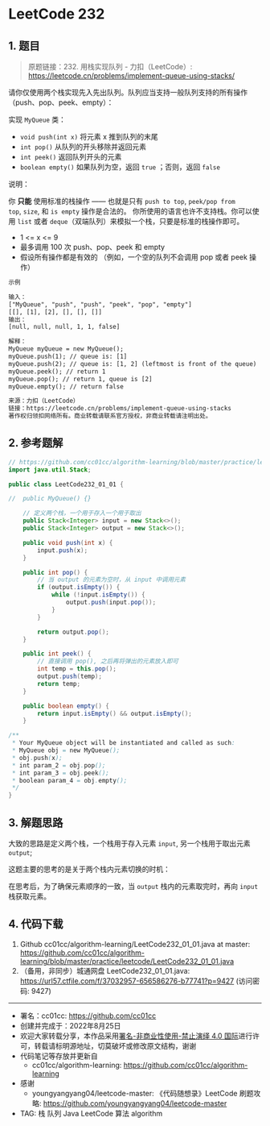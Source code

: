 # LeetCode 232

## 1. 题目

> 原题链接：232. 用栈实现队列 - 力扣（LeetCode）: <https://leetcode.cn/problems/implement-queue-using-stacks/>

请你仅使用两个栈实现先入先出队列。队列应当支持一般队列支持的所有操作（push、pop、peek、empty）：

实现 `MyQueue` 类：

- `void push(int x)` 将元素 x 推到队列的末尾
- `int pop()` 从队列的开头移除并返回元素
- `int peek()` 返回队列开头的元素
- `boolean empty()` 如果队列为空，返回 `true` ；否则，返回 `false`

说明：

你 **只能** 使用标准的栈操作 —— 也就是只有 `push to top`, `peek/pop from top`, `size`, 和 `is empty` 操作是合法的。
你所使用的语言也许不支持栈。你可以使用 `list` 或者 `deque`（双端队列）来模拟一个栈，只要是标准的栈操作即可。

- 1 <= x <= 9
- 最多调用 100 次 push、pop、peek 和 empty
- 假设所有操作都是有效的 （例如，一个空的队列不会调用 pop 或者 peek 操作）

```txt
示例

输入：
["MyQueue", "push", "push", "peek", "pop", "empty"]
[[], [1], [2], [], [], []]
输出：
[null, null, null, 1, 1, false]

解释：
MyQueue myQueue = new MyQueue();
myQueue.push(1); // queue is: [1]
myQueue.push(2); // queue is: [1, 2] (leftmost is front of the queue)
myQueue.peek(); // return 1
myQueue.pop(); // return 1, queue is [2]
myQueue.empty(); // return false

来源：力扣（LeetCode）
链接：https://leetcode.cn/problems/implement-queue-using-stacks
著作权归领扣网络所有。商业转载请联系官方授权，非商业转载请注明出处。
```

## 2. 参考题解

```Java
// https://github.com/cc01cc/algorithm-learning/blob/master/practice/leetcode/LeetCode232_01_01.java
import java.util.Stack;

public class LeetCode232_01_01 {

//  public MyQueue() {}

    // 定义两个栈，一个用于存入一个用于取出
    public Stack<Integer> input = new Stack<>();
    public Stack<Integer> output = new Stack<>();

    public void push(int x) {
        input.push(x);
    }

    public int pop() {
        // 当 output 的元素为空时，从 input 中调用元素
        if (output.isEmpty()) {
            while (!input.isEmpty()) {
                output.push(input.pop());
            }
        }

        return output.pop();
    }

    public int peek() {
        // 直接调用 pop(), 之后再将弹出的元素放入即可
        int temp = this.pop();
        output.push(temp);
        return temp;
    }

    public boolean empty() {
        return input.isEmpty() && output.isEmpty();
    }

/**
 * Your MyQueue object will be instantiated and called as such:
 * MyQueue obj = new MyQueue();
 * obj.push(x);
 * int param_2 = obj.pop();
 * int param_3 = obj.peek();
 * boolean param_4 = obj.empty();
 */
}
```

## 3. 解题思路

大致的思路是定义两个栈，一个栈用于存入元素 `input`, 另一个栈用于取出元素 `output`;

这题主要的思考的是关于两个栈内元素切换的时机：

在思考后，为了确保元素顺序的一致，当 `output` 栈内的元素取完时，再向 `input` 栈获取元素。

## 4. 代码下载

1. Github cc01cc/algorithm-learning/LeetCode232_01_01.java at master: <https://github.com/cc01cc/algorithm-learning/blob/master/practice/leetcode/LeetCode232_01_01.java>
2. （备用，非同步）城通网盘 LeetCode232_01_01.java: <https://url57.ctfile.com/f/37032957-656586276-b77741?p=9427> (访问密码: 9427)

---

- 署名：cc01cc: <https://github.com/cc01cc>
- 创建并完成于：2022年8月25日
- 欢迎大家转载分享，本作品采用[署名-非商业性使用-禁止演绎 4.0 国际](https://creativecommons.org/licenses/by-nc-nd/4.0/)进行许可，转载请标明源地址，切莫破坏或修改原文结构，谢谢
- 代码笔记等存放并更新自
  - cc01cc/algorithm-learning: <https://github.com/cc01cc/algorithm-learning>
- 感谢
  - youngyangyang04/leetcode-master: 《代码随想录》LeetCode 刷题攻略: <https://github.com/youngyangyang04/leetcode-master>
- TAG: 栈 队列 Java LeetCode 算法 algorithm
